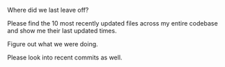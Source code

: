 Where did we last leave off?

Please find the 10 most recently updated files across my entire codebase and show me their last updated times.

Figure out what we were doing.

Please look into recent commits as well.

